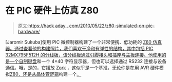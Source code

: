# 在 PIC 硬件上仿真 Z80

> 原文:[https://hack aday . com/2010/05/22/z80-simulated-on-pic-hardware/](https://hackaday.com/2010/05/22/z80-emulated-on-pic-hardware/)

[Jaromir Sukuba]使用 PIC 微控制器构建了一个非常便携、低功耗的 [Z80 仿真器。通过查看他的构建照片，我们喜欢干净和有弹性的结构，其中包括 PIC 32MX795F512H 的分线板，该分线板通过引脚接头和插座与主板连接。他使用的是一个](http://www.flickr.com/photos/stryco_jarin/4435503964/sizes/l/in/set-72157623500433717/)[自制键盘](http://www.flickr.com/photos/stryco_jarin/4434739863/in/set-72157623500433717/)和一个 4×40 字符显示器，但也可以选择通过 RS232 连接与设备通信。哦，是的，它播放 [Zork](http://en.wikipedia.org/wiki/Zork) ，这似乎是一个基准，无论你是在用 AVR 硬件模拟[Z80，还是从晶体管逻辑](http://hackaday.com/2010/04/27/emulating-a-z80-computer-with-an-avr-chip/)构建一个[。](http://hackaday.com/2009/10/30/processor-built-with-transistor-transistor-logic/)